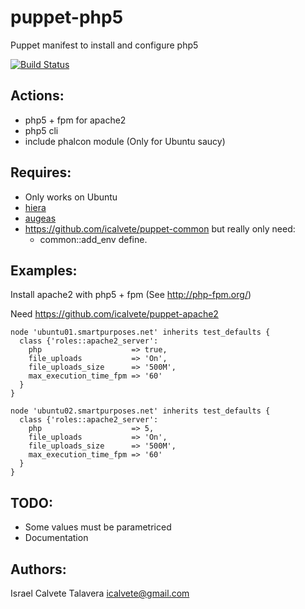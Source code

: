 # puppet-php5

Puppet manifest to install and configure php5

[![Build Status](https://secure.travis-ci.org/icalvete/puppet-php5.png)](http://travis-ci.org/icalvete/puppet-php5)

## Actions:

* php5 + fpm for apache2
* php5 cli
* include phalcon module (Only for Ubuntu saucy)

## Requires:

* Only works on Ubuntu
* [hiera](http://docs.puppetlabs.com/hiera/1/index.html)
* [augeas](http://projects.puppetlabs.com/projects/1/wiki/puppet_augeas)
* https://github.com/icalvete/puppet-common but really only need:
  + common::add_env define.

## Examples:

Install apache2 with php5 + fpm (See http://php-fpm.org/)

Need https://github.com/icalvete/puppet-apache2

```puppet
node 'ubuntu01.smartpurposes.net' inherits test_defaults {
  class {'roles::apache2_server':
    php                    => true,
    file_uploads           => 'On',
    file_uploads_size      => '500M',
    max_execution_time_fpm => '60'
  }
}

node 'ubuntu02.smartpurposes.net' inherits test_defaults {
  class {'roles::apache2_server':
    php                    => 5,
    file_uploads           => 'On',
    file_uploads_size      => '500M',
    max_execution_time_fpm => '60'
  }
}
```

## TODO:

* Some values must be parametriced
* Documentation

## Authors:
		 
Israel Calvete Talavera <icalvete@gmail.com>
